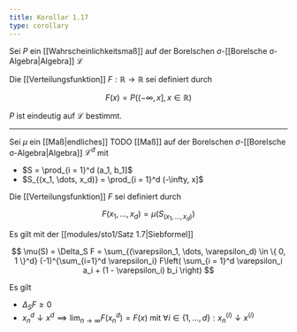 ```yaml
---
title: Korollar 1.17
type: corollary
---
```


Sei $P$ ein [[Wahrscheinlichkeitsmaß]] auf der Borelschen $\sigma$-[[Borelsche σ-Algebra|Algebra]] $\mathcal{L}$

Die [[Verteilungsfunktion]] $F : \mathbb{R} \to \mathbb{R}$ sei definiert durch

$$
	F(x) = P((-\infty, x], x \in \mathbb{R})
$$

$P$ ist eindeutig auf $\mathcal{L}$ bestimmt.

---

Sei $\mu$ ein [[Maß|endliches]] TODO [[Maß]] auf der Borelschen $\sigma$-[[Borelsche σ-Algebra|Algebra]] $\mathcal{L}^d$ mit
- $S = \prod_{i = 1}^d (a_1, b_1]$
- $S_{(x_1, \dots, x_d)} = \prod_{i = 1}^d (-\infty, x]$

Die [[Verteilungsfunktion]] $F$ sei definiert durch

$$
	F(x_1, \dots, x_d) = \mu(S_{(x_1, \dots, x_d)})
$$

Es gilt mit der [[modules/sto1/Satz 1.7|Siebformel]]

$$
	\mu(S) = \Delta_S F = \sum_{(\varepsilon_1, \dots, \varepsilon_d) \in \{ 0, 1 \}^d} (-1)^{\sum_{i=1}^d \varepsilon_i} F\left( \sum_{i = 1}^d \varepsilon_i a_i + (1 - \varepsilon_i) b_i \right)
$$

Es gilt
- $\Delta_S F \ge 0$
- $x_n^d \downarrow x^d \implies \lim_{n \to \infty} F(x_n^d) = F(x)$ mit $\forall i \in \{ 1, \dots, d \} : x_n^{(i)} \downarrow x^{(i)}$